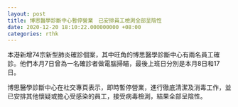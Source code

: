 ```yaml
---
layout: post
title: 博思醫學診斷中心暫停營業　已安排員工檢測全部呈陰性
date: 2020-12-20 18:10:22.000000000 +08:00
categories: rthk
---
```


本港新增74宗新型肺炎確診個案，其中旺角的博思醫學診斷中心有兩名員工確診。他們本月7日曾為一名確診者做電腦掃瞄，最後上班日分別是本月8日和17日。

博思醫學診斷中心在社交專頁表示，即時暫停營業，進行徹底清潔及消毒工作，並已安排其他懷疑或擔心受感染的員工，接受病毒檢測，結果全部呈陰性。
